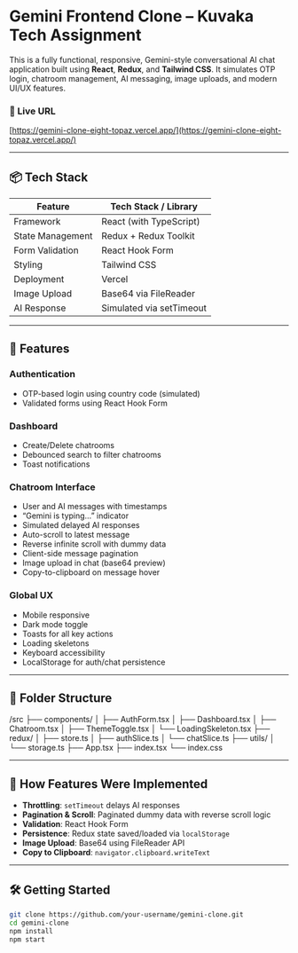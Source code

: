 # Gemini Frontend Clone – Kuvaka Tech Assignment

This is a fully functional, responsive, Gemini-style conversational AI chat application built using **React**, **Redux**, and **Tailwind CSS**. It simulates OTP login, chatroom management, AI messaging, image uploads, and modern UI/UX features.

### 🚀 Live URL
[https://gemini-clone-eight-topaz.vercel.app/](https://gemini-clone-eight-topaz.vercel.app/)

---

## 📦 Tech Stack

| Feature              | Tech Stack / Library           |
|----------------------|--------------------------------|
| Framework            | React (with TypeScript)        |
| State Management     | Redux + Redux Toolkit          |
| Form Validation      | React Hook Form                |
| Styling              | Tailwind CSS                   |
| Deployment           | Vercel                         |
| Image Upload         | Base64 via FileReader          |
| AI Response          | Simulated via setTimeout       |

---

## 🧠 Features

### Authentication
- OTP-based login using country code (simulated)
- Validated forms using React Hook Form

### Dashboard
- Create/Delete chatrooms
- Debounced search to filter chatrooms
- Toast notifications

### Chatroom Interface
- User and AI messages with timestamps
- “Gemini is typing…” indicator
- Simulated delayed AI responses
- Auto-scroll to latest message
- Reverse infinite scroll with dummy data
- Client-side message pagination
- Image upload in chat (base64 preview)
- Copy-to-clipboard on message hover

### Global UX
- Mobile responsive
- Dark mode toggle
- Toasts for all key actions
- Loading skeletons
- Keyboard accessibility
- LocalStorage for auth/chat persistence

---

## 📁 Folder Structure

/src
├── components/
│ ├── AuthForm.tsx
│ ├── Dashboard.tsx
│ ├── Chatroom.tsx
│ ├── ThemeToggle.tsx
│ └── LoadingSkeleton.tsx
├── redux/
│ ├── store.ts
│ ├── authSlice.ts
│ └── chatSlice.ts
├── utils/
│ └── storage.ts
├── App.tsx
├── index.tsx
└── index.css


---

## 🧪 How Features Were Implemented

- **Throttling**: `setTimeout` delays AI responses
- **Pagination & Scroll**: Paginated dummy data with reverse scroll logic
- **Validation**: React Hook Form
- **Persistence**: Redux state saved/loaded via `localStorage`
- **Image Upload**: Base64 using FileReader API
- **Copy to Clipboard**: `navigator.clipboard.writeText`

---

## 🛠️ Getting Started

```bash
git clone https://github.com/your-username/gemini-clone.git
cd gemini-clone
npm install
npm start
